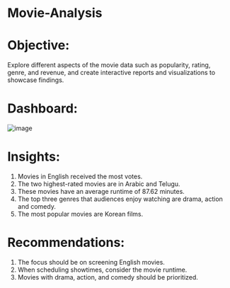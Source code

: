 # Movie-Analysis

# Objective:

Explore different aspects of the movie data such as popularity, rating, genre, and revenue, and create interactive reports and visualizations to showcase findings.


# Dashboard:
![image](https://github.com/sadafchandnisidd/Movie-Analysis/assets/121816441/e30e8b40-4f6b-4d14-8f3f-8e0f2ab20c8b)

# Insights:
   1. Movies in English received the most votes.
   2. The two highest-rated movies are in Arabic and Telugu.
   3. These movies have an average runtime of 87.62 minutes.
   4. The top three genres that audiences enjoy watching are drama, action and comedy.
   5. The most popular movies are Korean films.
# Recommendations:
   1. The focus should be on screening English movies.
   2. When scheduling showtimes, consider the movie runtime.
   3. Movies with drama, action, and comedy should be prioritized.
